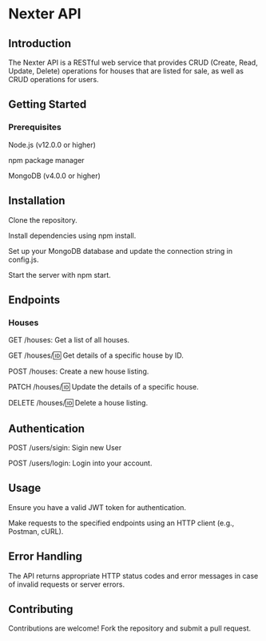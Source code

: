 
# Nexter API

## Introduction
The Nexter API is a RESTful web service that provides CRUD (Create, Read, Update, Delete) operations for houses that are listed for sale, as well as CRUD operations for users.

## Getting Started

### Prerequisites
Node.js (v12.0.0 or higher)

npm package manager

MongoDB (v4.0.0 or higher)

## Installation
Clone the repository.

Install dependencies using npm install.

Set up your MongoDB database and update the connection string in config.js.

Start the server with npm start.

## Endpoints
### Houses
GET /houses: Get a list of all houses.

GET /houses/:id: Get details of a specific house by ID.

POST /houses: Create a new house listing.

PATCH /houses/:id: Update the details of a specific house.

DELETE /houses/:id: Delete a house listing.

## Authentication
POST /users/sigin: Sigin new User

POST /users/login: Login into your account.

## Usage
Ensure you have a valid JWT token for authentication.

Make requests to the specified endpoints using an HTTP client (e.g., Postman, cURL).

## Error Handling

The API returns appropriate HTTP status codes and error messages in case of invalid requests or server errors.

## Contributing

Contributions are welcome! Fork the repository and submit a pull request.
